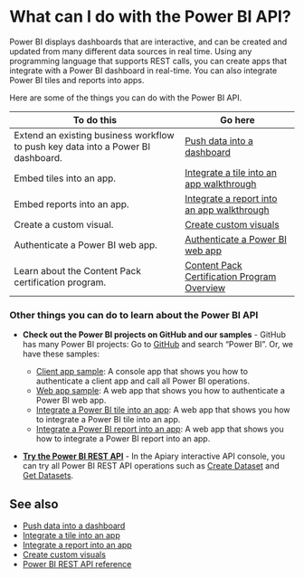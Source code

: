 ﻿<properties
   pageTitle="What can I do with the Power BI API"
   description="What can I do with the Power BI API"
   services="powerbi"
   documentationCenter=""
   authors="dvana"
   manager="mblythe"
   backup=""
   editor=""
   tags=""
   qualityFocus="identified"
   qualityDate=""/>

<tags
   ms.service="powerbi"
   ms.devlang="NA"
   ms.topic="get-started-article"
   ms.tgt_pltfrm="NA"
   ms.workload="powerbi"
   ms.date="06/08/2016"
   ms.author="derrickv"/>

# What can I do with the Power BI API?

Power BI displays dashboards that are interactive, and can be created and updated from many different data sources in real time. Using any programming language that supports REST calls, you can create apps that integrate with a Power BI dashboard in real-time. You can also integrate Power BI tiles and reports into apps.

Here are some of the things you can do with the Power BI API.

|**To do this**| **Go here**
|---|---
|Extend an existing business workflow to push key data into a Power BI dashboard. |[Push data into a dashboard](powerbi-developer-walkthrough-push-data.md)
|Embed tiles into an app.|[Integrate a tile into an app walkthrough](powerbi-developer-integrate-tile.md)
|Embed reports into an app.|[Integrate a report into an app walkthrough](powerbi-developer-integrate-report.md)
|Create a custom visual.| [Create custom visuals](powerbi-custom-visuals-create-for-the-gallery.md)
|Authenticate a Power BI web app.|[Authenticate a Power BI web app](powerbi-developer-authenticate-a-web-app.md)
|Learn about the Content Pack certification program.| [Content Pack Certification Program Overview](/powerbi-developer-content-pack-overview.md)

### Other things you can do to learn about the Power BI API

- **Check out the Power BI projects on GitHub and our samples** - GitHub has many Power BI projects: Go to [GitHub](https://github.com/search?utf8=%E2%9C%93&q=Power+BI) and search “Power BI”. Or, we have these samples:
	- [Client app sample](https://msdn.microsoft.com/library/mt186159.aspx): A console app that shows you how to authenticate a client app and call all Power BI operations.
	- [Web app sample](https://msdn.microsoft.com/library/mt186158.aspx): A web app that shows you how to authenticate a Power BI web app.
  - [Integrate a Power BI tile into an app](https://msdn.microsoft.com/library/mt576402.aspx): A web app that shows you how to integrate a Power BI tile into an app.
  - [Integrate a Power BI report into an app](https://msdn.microsoft.com/library/mt631357.aspx): A web app that shows you how to integrate a Power BI report into an app.

- [**Try the Power BI REST API**](http://docs.powerbi.apiary.io/) -
In the Apiary interactive API console, you can try all Power BI REST API operations such as [Create Dataset](https://msdn.microsoft.com/library/mt203562.aspx) and [Get Datasets](https://msdn.microsoft.com/library/mt203567.aspx).

## See also
- [Push data into a dashboard](powerbi-developer-walkthrough-push-data.md)
- [Integrate a tile into an app](powerbi-developer-integrate-tile.md)
- [Integrate a report into an app](powerbi-developer-integrate-report.md)
- [Create custom visuals](powerbi-custom-visuals-create-for-the-gallery.md)
- [Power BI REST API reference](https://msdn.microsoft.com/library/mt147898.aspx)

